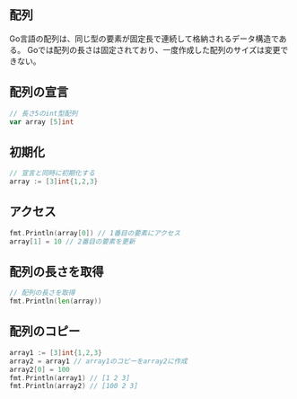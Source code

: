 ## 配列

Go言語の配列は、同じ型の要素が固定長で連続して格納されるデータ構造である。
Goでは配列の長さは固定されており、一度作成した配列のサイズは変更できない。

## 配列の宣言

```Go
// 長さ5のint型配列
var array [5]int
```

## 初期化

```Go
// 宣言と同時に初期化する
array := [3]int{1,2,3}
```

## アクセス

```Go
fmt.Println(array[0]) // 1番目の要素にアクセス
array[1] = 10 // 2番目の要素を更新
```

## 配列の長さを取得

```Go
// 配列の長さを取得
fmt.Println(len(array))
```

## 配列のコピー

```Go
array1 := [3]int{1,2,3}
array2 = array1 // array1のコピーをarray2に作成
array2[0] = 100
fmt.Println(array1) // [1 2 3]
fmt.Println(array2) // [100 2 3]
```


